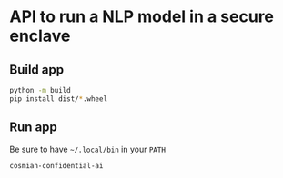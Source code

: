 # API to run a NLP model in a secure enclave

## Build app

```sh
python -m build
pip install dist/*.wheel
```

## Run app

Be sure to have `~/.local/bin` in your `PATH`

```sh
cosmian-confidential-ai
```
